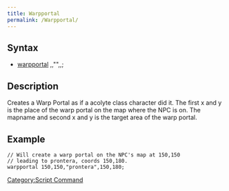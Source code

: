 ```yaml
---
title: Warpportal
permalink: /Warpportal/
---
```


Syntax
------

-   [warpportal](/warpportal "wikilink") <x>,<y>,"<mapname>",<x>,<y>;

Description
-----------

Creates a Warp Portal as if a acolyte class character did it. The first x and y is the place of the warp portal on the map where the NPC is on. The mapname and second x and y is the target area of the warp portal.

Example
-------

`// Will create a warp portal on the NPC's map at 150,150 `
`// leading to prontera, coords 150,180.`
`warpportal 150,150,"prontera",150,180;`

[Category:Script Command](/Category:Script_Command "wikilink")
